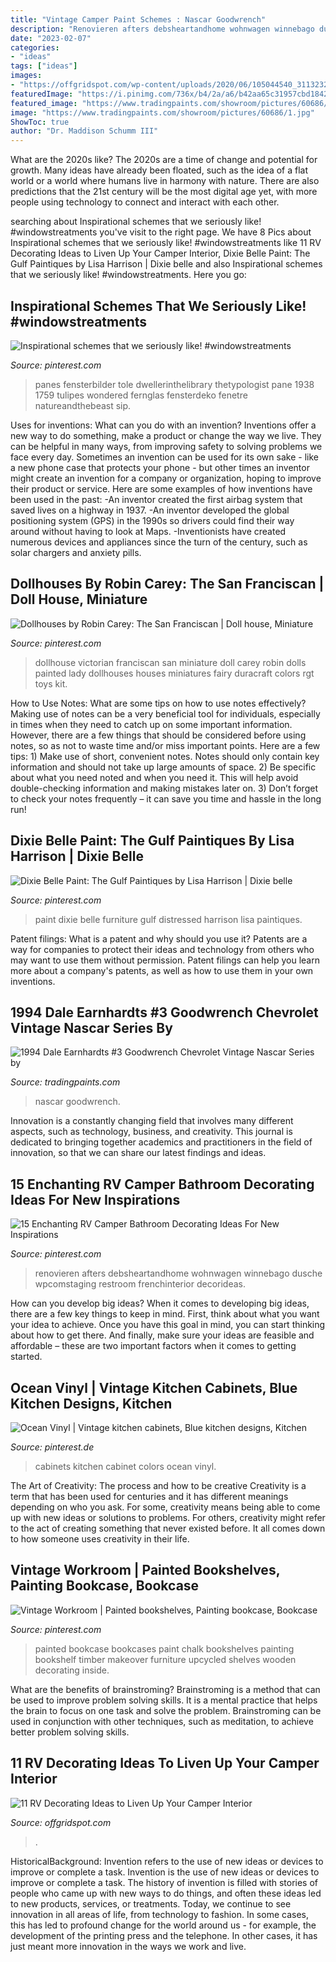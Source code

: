 ```yaml
---
title: "Vintage Camper Paint Schemes : Nascar Goodwrench"
description: "Renovieren afters debsheartandhome wohnwagen winnebago dusche wpcomstaging restroom frenchinterior decorideas"
date: "2023-02-07"
categories:
- "ideas"
tags: ["ideas"]
images:
- "https://offgridspot.com/wp-content/uploads/2020/06/105044540_3113232758699296_6906715080108428204_n.jpg"
featuredImage: "https://i.pinimg.com/736x/b4/2a/a6/b42aa65c31957cbd1842cbe8912d98db--kitchen-cabinet-colors-painted-kitchen-cabinets.jpg"
featured_image: "https://www.tradingpaints.com/showroom/pictures/60686/1.jpg"
image: "https://www.tradingpaints.com/showroom/pictures/60686/1.jpg"
ShowToc: true
author: "Dr. Maddison Schumm III"
---
```



What are the 2020s like?
The 2020s are a time of change and potential for growth. Many ideas have already been floated, such as the idea of a flat world or a world where humans live in harmony with nature. There are also predictions that the 21st century will be the most digital age yet, with more people using technology to connect and interact with each other.

	

		
searching about Inspirational schemes that we seriously like! #windowstreatments you've visit to the right page. We have 8 Pics about Inspirational schemes that we seriously like! #windowstreatments like 11 RV Decorating Ideas to Liven Up Your Camper Interior, Dixie Belle Paint: The Gulf Paintiques by Lisa Harrison | Dixie belle and also Inspirational schemes that we seriously like! #windowstreatments. Here you go:
		
    
## Inspirational Schemes That We Seriously Like! #windowstreatments

<img loading=lazy src="https://i.pinimg.com/736x/af/2e/5a/af2e5a4c95941b7b26d6acd7348ba10b.jpg" onerror="this.onerror=null;this.src='https://tse4.mm.bing.net/th?id=OIP.naPt7eHPQ7dMlEXaelBqmgHaJ3&amp;pid=15.1';" alt="Inspirational schemes that we seriously like! #windowstreatments">

_Source: pinterest.com_

>panes fensterbilder tole dwellerinthelibrary thetypologist pane 1938 1759 tulipes wondered fernglas fensterdeko fenetre natureandthebeast sip. 

	

Uses for inventions: What can you do with an invention?
Inventions offer a new way to do something, make a product or change the way we live. They can be helpful in many ways, from improving safety to solving problems we face every day. Sometimes an invention can be used for its own sake - like a new phone case that protects your phone - but other times an inventor might create an invention for a company or organization, hoping to improve their product or service. Here are some examples of how inventions have been used in the past: 
-An inventor created the first airbag system that saved lives on a highway in 1937.
-An inventor developed the global positioning system (GPS) in the 1990s so drivers could find their way around without having to look at Maps.
-Inventionists have created numerous devices and appliances since the turn of the century, such as solar chargers and anxiety pills.

    
## Dollhouses By Robin Carey: The San Franciscan | Doll House, Miniature

<img loading=lazy src="https://i.pinimg.com/736x/db/49/b2/db49b24bbee23541b7a8587ffc5e063c--victorian-dollhouse-miniature-dollhouse.jpg" onerror="this.onerror=null;this.src='https://tse1.mm.bing.net/th?id=OIP.6maAJLdlKQsXcJiHDWQadAHaJ3&amp;pid=15.1';" alt="Dollhouses by Robin Carey: The San Franciscan | Doll house, Miniature">

_Source: pinterest.com_

>dollhouse victorian franciscan san miniature doll carey robin dolls painted lady dollhouses houses miniatures fairy duracraft colors rgt toys kit. 

	

How to Use Notes: What are some tips on how to use notes effectively?
Making use of notes can be a very beneficial tool for individuals, especially in times when they need to catch up on some important information. However, there are a few things that should be considered before using notes, so as not to waste time and/or miss important points. Here are a few tips: 1) Make use of short, convenient notes. Notes should only contain key information and should not take up large amounts of space. 2) Be specific about what you need noted and when you need it. This will help avoid double-checking information and making mistakes later on. 3) Don’t forget to check your notes frequently – it can save you time and hassle in the long run!

    
## Dixie Belle Paint: The Gulf Paintiques By Lisa Harrison | Dixie Belle

<img loading=lazy src="https://i.pinimg.com/736x/e7/1a/36/e71a367dacee7a8547ed6bc091be41c4.jpg" onerror="this.onerror=null;this.src='https://tse4.mm.bing.net/th?id=OIP.bWh_A4nsIE1TOc5TczeVbQHaJ3&amp;pid=15.1';" alt="Dixie Belle Paint: The Gulf Paintiques by Lisa Harrison | Dixie belle">

_Source: pinterest.com_

>paint dixie belle furniture gulf distressed harrison lisa paintiques. 

	

Patent filings: What is a patent and why should you use it?
Patents are a way for companies to protect their ideas and technology from others who may want to use them without permission. Patent filings can help you learn more about a company's patents, as well as how to use them in your own inventions.

    
## 1994 Dale Earnhardts #3 Goodwrench Chevrolet Vintage Nascar Series By

<img loading=lazy src="https://www.tradingpaints.com/showroom/pictures/60686/1.jpg" onerror="this.onerror=null;this.src='https://tse1.mm.bing.net/th?id=OIP.jvzcexRmGGhmc1X0k-aXUwHaHa&amp;pid=15.1';" alt="1994 Dale Earnhardts #3 Goodwrench Chevrolet Vintage Nascar Series by">

_Source: tradingpaints.com_

>nascar goodwrench. 

	

Innovation is a constantly changing field that involves many different aspects, such as technology, business, and creativity. This journal is dedicated to bringing together academics and practitioners in the field of innovation, so that we can share our latest findings and ideas.

    
## 15 Enchanting RV Camper Bathroom Decorating Ideas For New Inspirations

<img loading=lazy src="https://i.pinimg.com/originals/60/46/b6/6046b6b9a6552d1669842c9cf135d002.jpg" onerror="this.onerror=null;this.src='https://tse2.mm.bing.net/th?id=OIP.PSvEURYnwH8YraMxHVKJ6gHaJ4&amp;pid=15.1';" alt="15 Enchanting RV Camper Bathroom Decorating Ideas For New Inspirations">

_Source: pinterest.com_

>renovieren afters debsheartandhome wohnwagen winnebago dusche wpcomstaging restroom frenchinterior decorideas. 

	

How can you develop big ideas?
When it comes to developing big ideas, there are a few key things to keep in mind. First, think about what you want your idea to achieve. Once you have this goal in mind, you can start thinking about how to get there. And finally, make sure your ideas are feasible and affordable – these are two important factors when it comes to getting started.

    
## Ocean Vinyl | Vintage Kitchen Cabinets, Blue Kitchen Designs, Kitchen

<img loading=lazy src="https://i.pinimg.com/736x/b4/2a/a6/b42aa65c31957cbd1842cbe8912d98db--kitchen-cabinet-colors-painted-kitchen-cabinets.jpg" onerror="this.onerror=null;this.src='https://tse1.mm.bing.net/th?id=OIP.6hQOX1HJQn7cAHjBKddT4QHaHa&amp;pid=15.1';" alt="Ocean Vinyl | Vintage kitchen cabinets, Blue kitchen designs, Kitchen">

_Source: pinterest.de_

>cabinets kitchen cabinet colors ocean vinyl. 

	

The Art of Creativity: The process and how to be creative
Creativity is a term that has been used for centuries and it has different meanings depending on who you ask. For some, creativity means being able to come up with new ideas or solutions to problems. For others, creativity might refer to the act of creating something that never existed before. It all comes down to how someone uses creativity in their life.

    
## Vintage Workroom | Painted Bookshelves, Painting Bookcase, Bookcase

<img loading=lazy src="https://i.pinimg.com/736x/2f/c6/81/2fc68189488b0f834f887f6958155411--painted-bookcases-blue-chalk-paint.jpg" onerror="this.onerror=null;this.src='https://tse1.mm.bing.net/th?id=OIP.cu3NLutIVDnQXjjY5ebPpgHaLf&amp;pid=15.1';" alt="Vintage Workroom | Painted bookshelves, Painting bookcase, Bookcase">

_Source: pinterest.com_

>painted bookcase bookcases paint chalk bookshelves painting bookshelf timber makeover furniture upcycled shelves wooden decorating inside. 

	

What are the benefits of brainstroming?
Brainstroming is a method that can be used to improve problem solving skills. It is a mental practice that helps the brain to focus on one task and solve the problem. Brainstroming can be used in conjunction with other techniques, such as meditation, to achieve better problem solving skills.

    
## 11 RV Decorating Ideas To Liven Up Your Camper Interior

<img loading=lazy src="https://offgridspot.com/wp-content/uploads/2020/06/105044540_3113232758699296_6906715080108428204_n.jpg" onerror="this.onerror=null;this.src='https://tse1.mm.bing.net/th?id=OIP.b9jlP_WOa4fFZ_na6Tq44wHaJ4&amp;pid=15.1';" alt="11 RV Decorating Ideas to Liven Up Your Camper Interior">

_Source: offgridspot.com_

>. 

	

HistoricalBackground: Invention refers to the use of new ideas or devices to improve or complete a task.
Invention is the use of new ideas or devices to improve or complete a task. The history of invention is filled with stories of people who came up with new ways to do things, and often these ideas led to new products, services, or treatments. Today, we continue to see innovation in all areas of life, from technology to fashion. In some cases, this has led to profound change for the world around us - for example, the development of the printing press and the telephone. In other cases, it has just meant more innovation in the ways we work and live.


